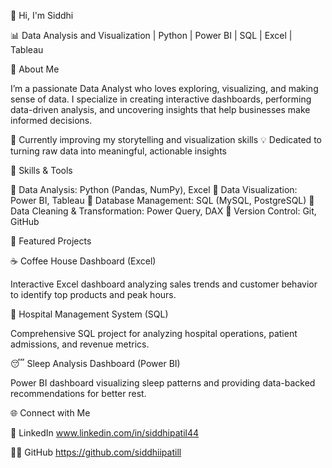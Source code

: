 👋 Hi, I'm Siddhi

📊 Data Analysis and Visualization | Python | Power BI | SQL | Excel | Tableau


🚀 About Me

I’m a passionate Data Analyst who loves exploring, visualizing, and making sense of data.
I specialize in creating interactive dashboards, performing data-driven analysis, and uncovering insights that help businesses make informed decisions.

🌱 Currently improving my storytelling and visualization skills
💡 Dedicated to turning raw data into meaningful, actionable insights


🧠 Skills & Tools

🔹 Data Analysis: Python (Pandas, NumPy), Excel
🔹 Data Visualization: Power BI, Tableau
🔹 Database Management: SQL (MySQL, PostgreSQL)
🔹 Data Cleaning & Transformation: Power Query, DAX
🔹 Version Control: Git, GitHub


💼 Featured Projects

☕ Coffee House Dashboard (Excel)

Interactive Excel dashboard analyzing sales trends and customer behavior to identify top products and peak hours.


🏥 Hospital Management System (SQL)

Comprehensive SQL project for analyzing hospital operations, patient admissions, and revenue metrics.


😴 Sleep Analysis Dashboard (Power BI)

Power BI dashboard visualizing sleep patterns and providing data-backed recommendations for better rest.



🌐 Connect with Me

💼 LinkedIn www.linkedin.com/in/siddhipatil44

🧑‍💻 GitHub https://github.com/siddhiipatill
